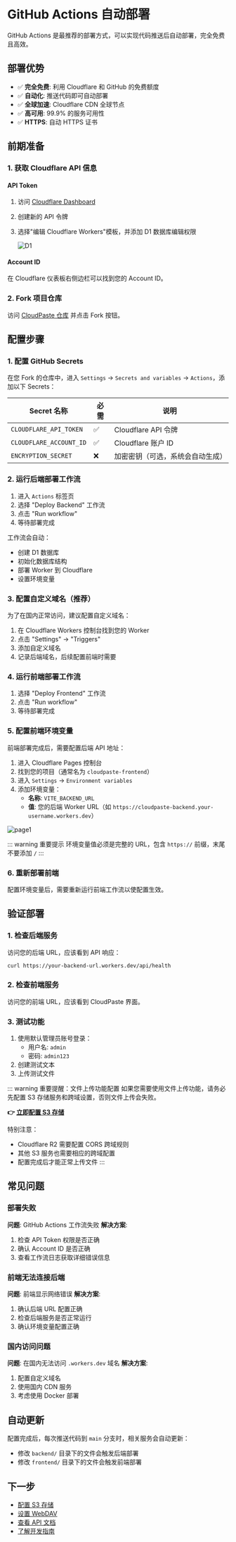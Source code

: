 # GitHub Actions 自动部署

GitHub Actions 是最推荐的部署方式，可以实现代码推送后自动部署，完全免费且高效。

## 部署优势

- ✅ **完全免费**: 利用 Cloudflare 和 GitHub 的免费额度
- ✅ **自动化**: 推送代码即可自动部署
- ✅ **全球加速**: Cloudflare CDN 全球节点
- ✅ **高可用**: 99.9% 的服务可用性
- ✅ **HTTPS**: 自动 HTTPS 证书

## 前期准备

### 1. 获取 Cloudflare API 信息

#### API Token

1. 访问 [Cloudflare Dashboard](https://dash.cloudflare.com/profile/api-tokens)
2. 创建新的 API 令牌
3. 选择"编辑 Cloudflare Workers"模板，并添加 D1 数据库编辑权限

   ![D1](/images/guide/D1.png)

#### Account ID

在 Cloudflare 仪表板右侧边栏可以找到您的 Account ID。

### 2. Fork 项目仓库

访问 [CloudPaste 仓库](https://github.com/ling-drag0n/CloudPaste) 并点击 Fork 按钮。

## 配置步骤

### 1. 配置 GitHub Secrets

在您 Fork 的仓库中，进入 `Settings` → `Secrets and variables` → `Actions`，添加以下 Secrets：

| Secret 名称             | 必需 | 说明                             |
| ----------------------- | ---- | -------------------------------- |
| `CLOUDFLARE_API_TOKEN`  | ✅   | Cloudflare API 令牌              |
| `CLOUDFLARE_ACCOUNT_ID` | ✅   | Cloudflare 账户 ID               |
| `ENCRYPTION_SECRET`     | ❌   | 加密密钥（可选，系统会自动生成） |

### 2. 运行后端部署工作流

1. 进入 `Actions` 标签页
2. 选择 "Deploy Backend" 工作流
3. 点击 "Run workflow"
4. 等待部署完成

工作流会自动：

- 创建 D1 数据库
- 初始化数据库结构
- 部署 Worker 到 Cloudflare
- 设置环境变量

### 3. 配置自定义域名（推荐）

为了在国内正常访问，建议配置自定义域名：

1. 在 Cloudflare Workers 控制台找到您的 Worker
2. 点击 "Settings" → "Triggers"
3. 添加自定义域名
4. 记录后端域名，后续配置前端时需要

### 4. 运行前端部署工作流

1. 选择 "Deploy Frontend" 工作流
2. 点击 "Run workflow"
3. 等待部署完成

### 5. 配置前端环境变量

前端部署完成后，需要配置后端 API 地址：

1. 进入 Cloudflare Pages 控制台
2. 找到您的项目（通常名为 `cloudpaste-frontend`）
3. 进入 `Settings` → `Environment variables`
4. 添加环境变量：
   - **名称**: `VITE_BACKEND_URL`
   - **值**: 您的后端 Worker URL（如 `https://cloudpaste-backend.your-username.workers.dev`）

![page1](/images/guide/test-1.png)

::: warning 重要提示
环境变量值必须是完整的 URL，包含 `https://` 前缀，末尾不要添加 `/`
:::

### 6. 重新部署前端

配置环境变量后，需要重新运行前端工作流以使配置生效。

## 验证部署

### 1. 检查后端服务

访问您的后端 URL，应该看到 API 响应：

```bash
curl https://your-backend-url.workers.dev/api/health
```

### 2. 检查前端服务

访问您的前端 URL，应该看到 CloudPaste 界面。

### 3. 测试功能

1. 使用默认管理员账号登录：
   - 用户名: `admin`
   - 密码: `admin123`
2. 创建测试文本
3. 上传测试文件

::: warning 重要提醒：文件上传功能配置
如果您需要使用文件上传功能，请务必先配置 S3 存储服务和跨域设置，否则文件上传会失败。

**👉 [立即配置 S3 存储](/guide/s3-config)**

特别注意：

- Cloudflare R2 需要配置 CORS 跨域规则
- 其他 S3 服务也需要相应的跨域配置
- 配置完成后才能正常上传文件
  :::

## 常见问题

### 部署失败

**问题**: GitHub Actions 工作流失败
**解决方案**:

1. 检查 API Token 权限是否正确
2. 确认 Account ID 是否正确
3. 查看工作流日志获取详细错误信息

### 前端无法连接后端

**问题**: 前端显示网络错误
**解决方案**:

1. 确认后端 URL 配置正确
2. 检查后端服务是否正常运行
3. 确认环境变量配置正确

### 国内访问问题

**问题**: 在国内无法访问 `.workers.dev` 域名
**解决方案**:

1. 配置自定义域名
2. 使用国内 CDN 服务
3. 考虑使用 Docker 部署

## 自动更新

配置完成后，每次推送代码到 `main` 分支时，相关服务会自动更新：

- 修改 `backend/` 目录下的文件会触发后端部署
- 修改 `frontend/` 目录下的文件会触发前端部署

## 下一步

- [配置 S3 存储](/guide/s3-config)
- [设置 WebDAV](/guide/webdav)
- [查看 API 文档](/api/)
- [了解开发指南](/development/)
